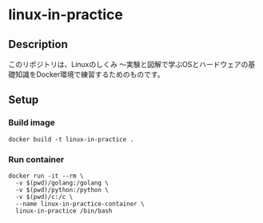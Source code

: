 # linux-in-practice
## Description
このリポジトリは、Linuxのしくみ ～実験と図解で学ぶOSとハードウェアの基礎知識をDocker環境で練習するためのものです。

## Setup
### Build image
```shell
docker build -t linux-in-practice .
```

### Run container
```shell
docker run -it --rm \
  -v $(pwd)/golang:/golang \
  -v $(pwd)/python:/python \
  -v $(pwd)/c:/c \
  --name linux-in-practice-container \
  linux-in-practice /bin/bash
```
